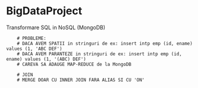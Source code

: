 # BigDataProject

Transformare SQL in NoSQL (MongoDB)

        # PROBLEME:
        # DACA AVEM SPATII in stringuri de ex: insert intp emp (id, ename) values (1, 'ABC DEF')
        # DACA AVEM PARANTEZE in stringuri de ex: insert intp emp (id, ename) values (1, '(ABC) DEF')
        # CAREVA SA ADAUGE MAP-REDUCE de la MongoDB

        # JOIN
        # MERGE DOAR CU INNER JOIN FARA ALIAS SI CU 'ON'